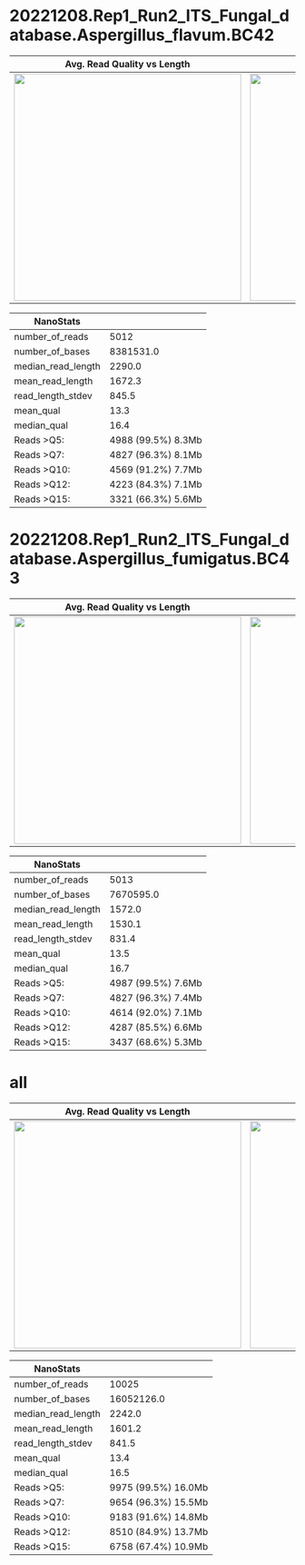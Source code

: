 # 20221208.Rep1_Run2_ITS_Fungal_database.Aspergillus_flavum.BC42
| Avg. Read Quality vs Length | Base Quality by Position |
| -- | -- |
<img src="../output/subset/QC/porechop/20221208.Rep1_Run2_ITS_Fungal_database.Aspergillus_flavum.BC42/nanoplot/LengthvsQualityScatterPlot_dot.png"  width="400" /> | <img src="../output/subset/QC/porechop/20221208.Rep1_Run2_ITS_Fungal_database.Aspergillus_flavum.BC42/qualityProfile/20221208.Rep1_Run2_ITS_Fungal_database.Aspergillus_flavum.BC42.png" width="400"  /> |

| NanoStats | |
| -- | -- |
number_of_reads | 5012
number_of_bases | 8381531.0
median_read_length | 2290.0
mean_read_length | 1672.3
read_length_stdev | 845.5
mean_qual | 13.3
median_qual | 16.4
Reads >Q5: | 4988 (99.5%) 8.3Mb
Reads >Q7: | 4827 (96.3%) 8.1Mb
Reads >Q10: | 4569 (91.2%) 7.7Mb
Reads >Q12: | 4223 (84.3%) 7.1Mb
Reads >Q15: | 3321 (66.3%) 5.6Mb

# 20221208.Rep1_Run2_ITS_Fungal_database.Aspergillus_fumigatus.BC43
| Avg. Read Quality vs Length | Base Quality by Position |
| -- | -- |
<img src="../output/subset/QC/porechop/20221208.Rep1_Run2_ITS_Fungal_database.Aspergillus_fumigatus.BC43/nanoplot/LengthvsQualityScatterPlot_dot.png"  width="400" /> | <img src="../output/subset/QC/porechop/20221208.Rep1_Run2_ITS_Fungal_database.Aspergillus_fumigatus.BC43/qualityProfile/20221208.Rep1_Run2_ITS_Fungal_database.Aspergillus_fumigatus.BC43.png" width="400"  /> |

| NanoStats | |
| -- | -- |
number_of_reads | 5013
number_of_bases | 7670595.0
median_read_length | 1572.0
mean_read_length | 1530.1
read_length_stdev | 831.4
mean_qual | 13.5
median_qual | 16.7
Reads >Q5: | 4987 (99.5%) 7.6Mb
Reads >Q7: | 4827 (96.3%) 7.4Mb
Reads >Q10: | 4614 (92.0%) 7.1Mb
Reads >Q12: | 4287 (85.5%) 6.6Mb
Reads >Q15: | 3437 (68.6%) 5.3Mb

# all
| Avg. Read Quality vs Length | Base Quality by Position |
| -- | -- |
<img src="../output/subset/QC/porechop/all/nanoplot/LengthvsQualityScatterPlot_dot.png"  width="400" /> | <img src="../output/subset/QC/porechop/all/qualityProfile/all.png" width="400"  /> |

| NanoStats | |
| -- | -- |
number_of_reads | 10025
number_of_bases | 16052126.0
median_read_length | 2242.0
mean_read_length | 1601.2
read_length_stdev | 841.5
mean_qual | 13.4
median_qual | 16.5
Reads >Q5: | 9975 (99.5%) 16.0Mb
Reads >Q7: | 9654 (96.3%) 15.5Mb
Reads >Q10: | 9183 (91.6%) 14.8Mb
Reads >Q12: | 8510 (84.9%) 13.7Mb
Reads >Q15: | 6758 (67.4%) 10.9Mb

